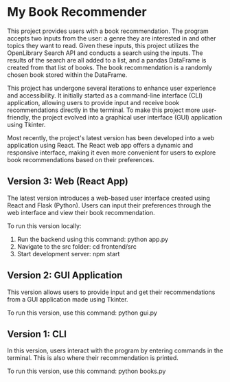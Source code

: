 # My Book Recommender

This project provides users with a book recommendation. The program accepts two inputs from the user: a genre they are interested in and other topics they want to read. Given these inputs, this project utilizes the OpenLibrary Search API and conducts a search using the inputs. The results of the search are all added to a list, and a pandas DataFrame is created from that list of books. The book recommendation is a randomly chosen book stored within the DataFrame.

This project has undergone several iterations to enhance user experience and accessibility. It initially started as a command-line interface (CLI) application, allowing users to provide input and receive book recommendations directly in the terminal. To make this project more user-friendly, the project evolved into a graphical user interface (GUI) application using Tkinter.

Most recently, the project's latest version has been developed into a web application using React. The React web app offers a dynamic and responsive interface, making it even more convenient for users to explore book recommendations based on their preferences.

## Version 3: Web (React App)

The latest version introduces a web-based user interface created using React and Flask (Python). Users can input their preferences through the web interface and view their book recommendation. 

To run this version locally: 
1. Run the backend using this command: python app.py
2. Navigate to the src folder: cd frontend/src
3. Start development server: npm start


## Version 2: GUI Application

This version allows users to provide input and get their recommendations from a GUI application made using Tkinter.

To run this version, use this command: 
python gui.py

## Version 1: CLI

In this version, users interact with the program by entering commands in the terminal. This is also where their recommendation is printed. 

To run this version, use this command: 
python books.py
